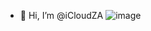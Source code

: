 - 👋 Hi, I’m @iCloudZA
![image](https://user-images.githubusercontent.com/121560199/210138936-d7ad53cc-03aa-4294-89d6-226d5b26af8b.png)
